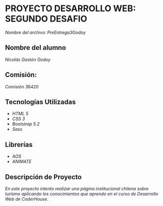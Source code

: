 # PROYECTO DESARROLLO WEB: SEGUNDO DESAFIO
*Nombre del archivo: PreEntrega3Godoy*

## Nombre del alumno
*Nicolás Gastón Godoy*

## Comisión: 
*Comisión 36420*

## Tecnologías Utilizadas
- *HTML 5*
- *CSS 3*
- *Bootstrap 5.2*
- *Sass*

## Librerías
- *AOS*
- *ANIMATE*

## Descripción de Proyecto
*En este proyecto intento realizar una página institucional chilena sobre turismo aplicando
los conocimientos que aprendo en el curso de _Desarrollo Web_ de CoderHouse.*